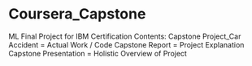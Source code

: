 # Coursera_Capstone
ML Final Project for IBM Certification 
Contents: 
Capstone Project_Car Accident = Actual Work / Code
Capstone Report = Project Explanation 
Capstone Presentation = Holistic Overview of Project 

